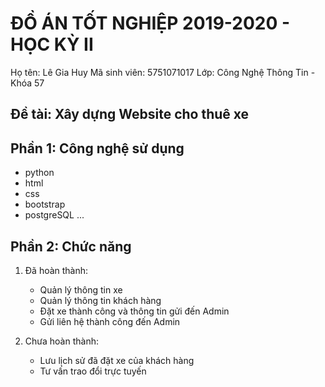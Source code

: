 # ĐỒ ÁN TỐT NGHIỆP 2019-2020 - HỌC KỲ II
Họ tên: Lê Gia Huy 
Mã sinh viên: 5751071017
Lớp: Công Nghệ Thông Tin - Khóa 57
## Đề tài: Xây dựng Website cho thuê xe
## Phần 1: Công nghệ sử dụng
- python
- html
- css
- bootstrap
- postgreSQL
...
## Phần 2: Chức năng
1. Đã hoàn thành:
    - Quản lý thông tin xe
    - Quản lý thông tin khách hàng
    - Đặt xe thành công và thông tin gửi đến Admin
    - Gửi liên hệ thành công đến Admin
2. Chưa hoàn thành:

    - Lưu lịch sử đã đặt xe của khách hàng
    - Tư vấn trao đổi trực tuyến

